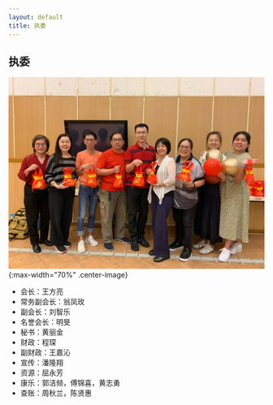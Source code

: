 ```yaml
---
layout: default
title: 执委
---
```

## 执委

![Committee](/files/committee/1.jpg){:max-width="70%" .center-image}

- 会长：王方亮
- 常务副会长：翁凤玫
- 副会长：刘智乐
- 名誉会长：明旻
- 秘书：黄丽金
- 财政：程琛
- 副财政：王嘉沁
- 宣传：潘隆翔
- 资源：屈永芳
- 康乐：郭洁频，傅锦喜，黄志勇
- 查账：周秋兰，陈贤惠
